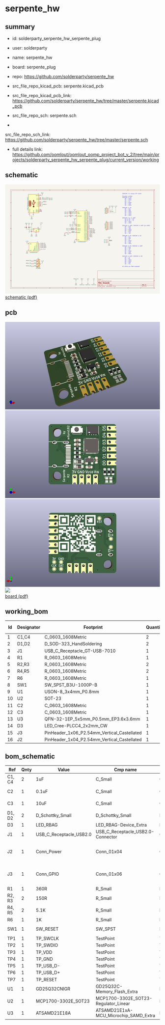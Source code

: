 # serpente_hw
 
## summary 
* id: solderparty_serpente_hw_serpente_plug
* user: solderparty
* name: serpente_hw
* board: serpente_plug
* repo: https://github.com/solderparty/serpente_hw
* src_file_repo_kicad_pcb: serpente.kicad_pcb
* src_file_repo_kicad_pcb_link: https://github.com/solderparty/serpente_hw/tree/master/serpente.kicad_pcb


* src_file_repo_sch: serpente.sch
*
 src_file_repo_sch_link: https://github.com/solderparty/serpente_hw/tree/master/serpente.sch
* full details link: https://github.com/oomlout/oomlout_oomp_project_bot_v_2/tree/main/projects/solderparty_serpente_hw_serpente_plug/current_version/working  

## schematic  
![](working_schematic_600.png)  
[schematic (pdf)](working_schematic.pdf)  

## pcb  
![](working_3d_600.png) 
![](working_3d_front_600.png)  
![](working_3d_back_600.png)  
![](working_600.png)  
[board (pdf)](working.pdf)  

## working_bom
| Id | Designator | Footprint | Quantity | Designation | Supplier and ref |  | None | 
| --- | --- | --- | --- | --- | --- | --- | --- | 
| 1 | C1,C4 | C_0603_1608Metric | 2 | 1uF |  |  | [''] | 
| 2 | D1,D2 | D_SOD-323_HandSoldering | 2 | D_Schottky_Small |  |  | [''] | 
| 3 | J1 | USB_C_Receptacle_GT-USB-7010 | 1 | USB_C_Receptacle_USB2.0 |  |  | [''] | 
| 4 | R1 | R_0603_1608Metric | 1 | 360R |  |  | [''] | 
| 5 | R2,R3 | R_0603_1608Metric | 2 | 150R |  |  | [''] | 
| 6 | R4,R5 | R_0603_1608Metric | 2 | 5.1K |  |  | [''] | 
| 7 | R6 | R_0603_1608Metric | 1 | 1K |  |  | [''] | 
| 8 | SW1 | SW_SPST_B3U-1000P-B | 1 | SW_RESET |  |  | [''] | 
| 9 | U1 | USON-8_3x4mm_P0.8mm | 1 | GD25Q32CNIGR |  |  | [''] | 
| 10 | U2 | SOT-23 | 1 | MCP1700-3302E_SOT23 |  |  | [''] | 
| 11 | C2 | C_0603_1608Metric | 1 | 0.1uF |  |  | [''] | 
| 12 | C3 | C_0603_1608Metric | 1 | 10uF |  |  | [''] | 
| 13 | U3 | QFN-32-1EP_5x5mm_P0.5mm_EP3.6x3.6mm | 1 | ATSAMD21E18A |  |  | [''] | 
| 14 | D3 | LED_Cree-PLCC4_2x2mm_CW | 1 | LED_RBAG |  |  | [''] | 
| 15 | J3 | PinHeader_1x06_P2.54mm_Vertical_Castellated | 1 | Conn_GPIO |  |  | [''] | 
| 16 | J2 | PinHeader_1x04_P2.54mm_Vertical_Castellated | 1 | Conn_Power |  |  | [''] | 


## bom_schematic
| Ref | Qnty | Value | Cmp name | Footprint | Description | Vendor | DNP | 
| --- | --- | --- | --- | --- | --- | --- | --- | 
| C1, C4 | 2 | 1uF | C_Small | Capacitor_SMD:C_0603_1608Metric | Unpolarized capacitor, small symbol |  |  | 
| C2 | 1 | 0.1uF | C_Small | Capacitor_SMD:C_0603_1608Metric | Unpolarized capacitor, small symbol |  |  | 
| C3 | 1 | 10uF | C_Small | Capacitor_SMD:C_0603_1608Metric | Unpolarized capacitor, small symbol |  |  | 
| D1, D2 | 2 | D_Schottky_Small | D_Schottky_Small | Diode_SMD:D_SOD-323_HandSoldering | Schottky diode, small symbol |  |  | 
| D3 | 1 | LED_RBAG | LED_RBAG-Device_Extra | LED_SMD:LED_Cree-PLCC4_2x2mm_CW |  |  |  | 
| J1 | 1 | USB_C_Receptacle_USB2.0 | USB_C_Receptacle_USB2.0-Connector | Connector_USB_Extra:USB_C_Receptacle_GT-USB-7010 |  |  |  | 
| J2 | 1 | Conn_Power | Conn_01x04 | Connector_PinHeader_2.54mm_Extra:PinHeader_1x04_P2.54mm_Vertical_Castellated | Generic connector, single row, 01x04, script generated (kicad-library-utils/schlib/autogen/connector/) |  |  | 
| J3 | 1 | Conn_GPIO | Conn_01x06 | Connector_PinHeader_2.54mm_Extra:PinHeader_1x06_P2.54mm_Vertical_Castellated | Generic connector, single row, 01x06, script generated (kicad-library-utils/schlib/autogen/connector/) |  |  | 
| R1 | 1 | 360R | R_Small | Resistor_SMD:R_0603_1608Metric | Resistor, small symbol |  |  | 
| R2, R3 | 2 | 150R | R_Small | Resistor_SMD:R_0603_1608Metric | Resistor, small symbol |  |  | 
| R4, R5 | 2 | 5.1K | R_Small | Resistor_SMD:R_0603_1608Metric | Resistor, small symbol |  |  | 
| R6 | 1 | 1K | R_Small | Resistor_SMD:R_0603_1608Metric | Resistor, small symbol |  |  | 
| SW1 | 1 | SW_RESET | SW_SPST | Button_Switch_SMD:SW_SPST_B3U-1000P-B | Single Pole Single Throw (SPST) switch |  |  | 
| TP1 | 1 | TP_SWCLK | TestPoint | TestPoint:TestPoint_Pad_D1.0mm | test point |  |  | 
| TP2 | 1 | TP_SWDIO | TestPoint | TestPoint:TestPoint_Pad_D1.0mm | test point |  |  | 
| TP3 | 1 | TP_VDD | TestPoint | TestPoint:TestPoint_Pad_D1.0mm | test point |  |  | 
| TP4 | 1 | TP_GND | TestPoint | TestPoint:TestPoint_Pad_D1.0mm | test point |  |  | 
| TP5 | 1 | TP_USB_D- | TestPoint | TestPoint:TestPoint_Pad_D1.0mm | test point |  |  | 
| TP6 | 1 | TP_USB_D+ | TestPoint | TestPoint:TestPoint_Pad_D1.0mm | test point |  |  | 
| TP7 | 1 | TP_RESET | TestPoint | TestPoint:TestPoint_Pad_D1.0mm | test point |  |  | 
| U1 | 1 | GD25Q32CNIGR | GD25Q32C-Memory_Flash_Extra | Package_SON_Extra:USON-8_3x4mm_P0.8mm |  |  |  | 
| U2 | 1 | MCP1700-3302E_SOT23 | MCP1700-3302E_SOT23-Regulator_Linear | Package_TO_SOT_SMD:SOT-23 |  |  |  | 
| U3 | 1 | ATSAMD21E18A | ATSAMD21E1xA-MCU_Microchip_SAMD_Extra | Package_DFN_QFN:QFN-32-1EP_5x5mm_P0.5mm_EP3.6x3.6mm |  |  |  | 




